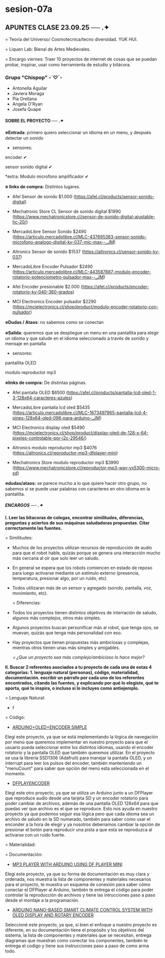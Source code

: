 # sesion-07a
## APUNTES CLASE 23.09.25 ── .✦

⟡ Teoría del Universo/ Cosmotecnica/tecno diversidad. YUK HUI.

⟡ Liquen Lab: Bienal de Artes Medievales.

⟡ Encargo viernes: Traer 10 proyectos de internet de cosas que se puedan probar, inspirar, usar como herramienta de estudio y bitácora.

### Grupo "Chispop" -`♡´-
- Antonella Aguilar
- Javiera Moraga
- Pía Orellana
- Angela O'Ryan
- Josefa Quape

#### SOBRE EL PROYECTO ── .✦

**𔓘Entrada**: primero quiero seleccionar un idioma en un menu, y después detectar un sonido

- sensores:

encoder ✔

sensor sonido digital ✔

*extra: Modulo microfono amplificador ✔

**𔓘 links de compra:** Distintos lugares.

- Afel Sensor de  sonido $1.000
(https://afel.cl/products/sensor-sonido-digital)

- Mechatronic Store CL Sensor de sonido digital $1990
(https://www.mechatronicstore.cl/sensor-de-sonido-digital-ajustable-hc-20/)

- MercadoLibre Sensor Sonido $2490
(https://articulo.mercadolibre.cl/MLC-437895383-sensor-sonido-microfono-analogo-digital-ky-037-mic-max--_JM)

- Altronics Sensor de sonido $1537
(https://altronics.cl/sensor-sonido-ky-037)

- MercadoLibre Encoder Pulsador $2490
(https://articulo.mercadolibre.cl/MLC-443587887-modulo-encoder-rotatorio-potenciometro-pulsador-max--_JM)

- Afel Encoder presionable $2.000
(https://afel.cl/products/encoder-rotatorio-ky-040-360-grados)

- MCI Electronics Encoder pulsador $2290
(https://mcielectronics.cl/shop/product/modulo-encoder-rotatorio-con-pulsador)

**𔓘Dudas / Ataos**: no sabemos como se conectan

**𔓘Salida**: queremos que se despliegue un menu en una pantallita para elegir un idioma y que salude en el idioma seleccionado a través de sonido y mensaje en pantalla

- sensores:

pantallita OLED

modulo reproductor mp3

**𔓘links de compra:** De distintas páginas.

- Afel pantalla OLED $6500
(https://afel.cl/products/pantalla-lcd-oled-1-3-128x64-caracteres-azules)

- MercadoLibre pantalla lcd oled $5435
(https://articulo.mercadolibre.cl/MLC-1673497965-pantalla-lcd-4-pines-128x64-oled-096-para-arduino-_JM)

- MCI Electronics display oled $5490
(https://mcielectronics.cl/shop/product/display-oled-de-128-x-64-pixeles-controlable-por-i2c-29546/)

- Altronics modulo reproductor mp3 $4076
(https://altronics.cl/reproductor-mp3-dfplayer-mini)

- Mechatronics Store modulo reproductor mp3 $3990
(https://www.mechatronicstore.cl/reproductor-mp3-wav-yx5300-micro-sd)

**𔓘dudas/ataos:** se parece mucho a lo que quiere hacer otro grupo, no sabemos si se puede usar palabras con caracteres en otro idioma en la pantallita.


##### ENCARGOS ── .✦

**I. Leer las bitacoras de colegas, encontrar similitudes, diferencias, preguntas y aciertos de sus máquinas saludadoras propuestas. Citar correctamente las fuentes.**

  ⟡ Similitudes: 
- Muchos de los proyectos utilizan recursos de reproducción de audio para que el robot hable, quizás porque se genera una interacción mucho más cercana al oír que solo leer un saludo.
- En general se espera que los robots comiencen en estado de reposo para luego activarse mediante un estímulo externo (presencia, temperatura, presionar algo, por un ruido, etc)
- Todos utilizaran más de un sensor y agregado (sonido, pantalla, voz, movimiento, etc).

  ⟡ Diferencias:
- Todos los proyectos tienen distintos objetivos de interración de saludo, algunos más complejos, otros más simples.
- Algunos proyectos buscan personificar más al robot, que tenga ojos, se muevan, quizás que tenga más personalidad con eso.
- Hay proyectos que tienen propuestas más ambiciosas y complejas, mientras otros tienen unas más simples y amigables.

  *⟡ ¿Que un proyecto sea más complejo/ambicioso lo hace mejor?* 

**II. Buscar 2 referentes asociados a tu proyecto de cada una de estas 4 categorías: 1. lenguaje natural (personas), código, materialidad, documentación. escribir un párrafo por cada uno de los referentes encontrados, citando las fuentes, y explicando por qué lo elegiste, qué te aporta, qué te inspira, o incluso si lo incluyes como antiejemplo.**

  ⟡ Lenguaje Natural:
  - f

  ⟡ Código:
  
- [ARDUINO+OLED+ENCODER SIMPLE](https://projecthub.arduino.cc/yilmazyurdakul/arduino-oled-encoder-simple-menu-system-e998b8)
  
Elegí este proyecto, ya que se está implementando la lógica de navegación por menú que queremos implementar en nuestro proyecto para que el usuario pueda seleccionar entre los distintos idiomas, usando el encoder rotatorio y la pantalla OLED que también queremos utilizar. En el proyecto se usa la librería SSD1306 (Adafruit) para manejar la pantalla OLED, y un interrupt para leer los pulsos del encoder, también manteniendo un "menuCount" para saber que opción del menú esta seleccionada en el momento.

- [DFPLAYENCODER](https://github.com/experimentool/dfplayencoder/)

Elegí este otro proyecto, ya que se utiliza un Arduino junto a un DFPlayer que reproduce audio desde una tarjeta SD y un encoder rotatorio para poder cambiar de archivos, además de una pantalla OLED 128x64 para que puedas ver que archivo es el que se reproduce. Esto nos ayuda en nuestro proyecto ya que podemos seguir esa lógica pero que cada idioma sea un archivo de saludo en la SD numerado, también para saber como usar el enconder a la hora de elegir y ya nosotros deberiamos cambiar la opción de presionar el botón para reproducir una pista a que esta se reproduzca al activarse con un ruido fuerte.

  ⟡ Materialidad:

  ⟡ Documentación:
  
- [MP3 PLAYER WITH ARDUINO USING DF PLAYER MINI](https://www.instructables.com/MP3-Player-With-Arduino-Using-DF-Player-Mini/)

Elegí este proyecto, ya que su forma de documentación es muy clara y ordenada, nos muestra la lista de componentes y materiales necesarios para el proyecto, te muestra un esquema de conexión para saber cómo conectar el DFPlayer al Arduino, también te entrega el código para poder controlar la reproducción de archivos y tiene las intrucciones paso a paso desde el montaje a la programación.

- [ARDUINO NANO-BASED SMART CLIMATE CONTROL SYSTEM WITH OLED DISPLAY AND ROTARY ENCODER](https://docs.cirkitdesigner.com/project/published/e3bd9d24-3355-4c37-b304-af014f030bb8/arduino-nano-based-smart-climate-control-system-with-oled-display-and-rotary-encoder)

Seleccioné este proyecto, ya que, si bien el enfoque a nuestro proyecto es diferente, en su documentación tiene el propósito y los objetivos del sistema, la lista de componentes y materiales que se necesitan, entrega diagramas que muestran como conectar los componentes, también te entrega el codigo y tiene sus instrucciones paso a paso de como arma todo.
